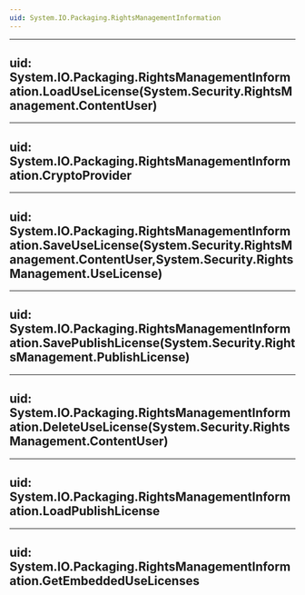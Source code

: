 ```yaml
---
uid: System.IO.Packaging.RightsManagementInformation
---
```


---
uid: System.IO.Packaging.RightsManagementInformation.LoadUseLicense(System.Security.RightsManagement.ContentUser)
---

---
uid: System.IO.Packaging.RightsManagementInformation.CryptoProvider
---

---
uid: System.IO.Packaging.RightsManagementInformation.SaveUseLicense(System.Security.RightsManagement.ContentUser,System.Security.RightsManagement.UseLicense)
---

---
uid: System.IO.Packaging.RightsManagementInformation.SavePublishLicense(System.Security.RightsManagement.PublishLicense)
---

---
uid: System.IO.Packaging.RightsManagementInformation.DeleteUseLicense(System.Security.RightsManagement.ContentUser)
---

---
uid: System.IO.Packaging.RightsManagementInformation.LoadPublishLicense
---

---
uid: System.IO.Packaging.RightsManagementInformation.GetEmbeddedUseLicenses
---
